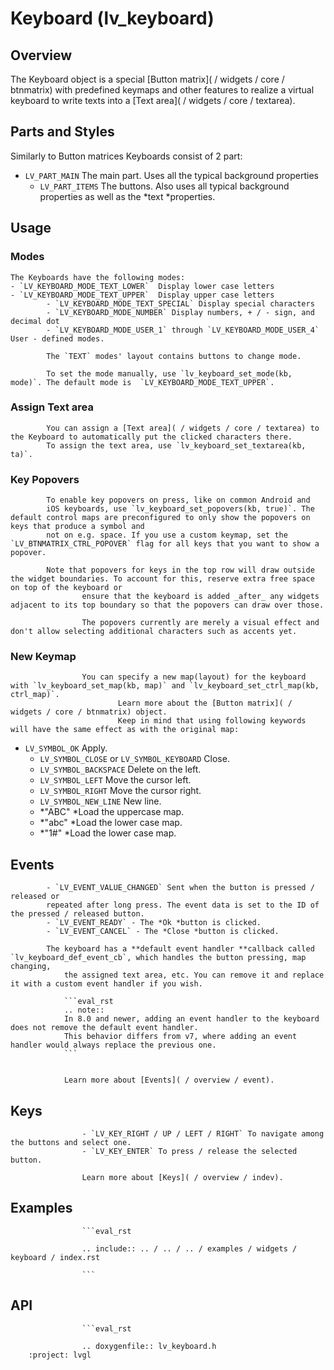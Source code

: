 

# Keyboard (lv_keyboard)

## Overview

The Keyboard object is a special [Button matrix]( / widgets / core / btnmatrix) with predefined keymaps and
other features to realize a virtual keyboard to write texts into a [Text area]( / widgets / core / textarea).

## Parts and Styles
Similarly to Button matrices Keyboards consist of 2 part:
- `LV_PART_MAIN` The main part. Uses all the typical background properties
	- `LV_PART_ITEMS` The buttons. Also uses all typical background properties as well as the *text *properties.

## Usage

### Modes
	The Keyboards have the following modes:
	- `LV_KEYBOARD_MODE_TEXT_LOWER`  Display lower case letters
	- `LV_KEYBOARD_MODE_TEXT_UPPER`  Display upper case letters
			- `LV_KEYBOARD_MODE_TEXT_SPECIAL` Display special characters
			- `LV_KEYBOARD_MODE_NUMBER` Display numbers, + / - sign, and decimal dot
			- `LV_KEYBOARD_MODE_USER_1` through `LV_KEYBOARD_MODE_USER_4` User - defined modes.

			The `TEXT` modes' layout contains buttons to change mode.

			To set the mode manually, use `lv_keyboard_set_mode(kb, mode)`. The default mode is  `LV_KEYBOARD_MODE_TEXT_UPPER`.

### Assign Text area
			You can assign a [Text area]( / widgets / core / textarea) to the Keyboard to automatically put the clicked characters there.
			To assign the text area, use `lv_keyboard_set_textarea(kb, ta)`.

### Key Popovers
			To enable key popovers on press, like on common Android and
			iOS keyboards, use `lv_keyboard_set_popovers(kb, true)`. The default control maps are preconfigured to only show the popovers on keys that produce a symbol and
			not on e.g. space. If you use a custom keymap, set the `LV_BTNMATRIX_CTRL_POPOVER` flag for all keys that you want to show a popover.

			Note that popovers for keys in the top row will draw outside the widget boundaries. To account for this, reserve extra free space on top of the keyboard or
					ensure that the keyboard is added _after_ any widgets adjacent to its top boundary so that the popovers can draw over those.

					The popovers currently are merely a visual effect and don't allow selecting additional characters such as accents yet.

### New Keymap
					You can specify a new map(layout) for the keyboard with `lv_keyboard_set_map(kb, map)` and `lv_keyboard_set_ctrl_map(kb, ctrl_map)`.
							Learn more about the [Button matrix]( / widgets / core / btnmatrix) object.
							Keep in mind that using following keywords will have the same effect as with the original map:
- `LV_SYMBOL_OK` Apply.
	- `LV_SYMBOL_CLOSE` or `LV_SYMBOL_KEYBOARD` Close.
	- `LV_SYMBOL_BACKSPACE` Delete on the left.
	- `LV_SYMBOL_LEFT` Move the cursor left.
	- `LV_SYMBOL_RIGHT` Move the cursor right.
	- `LV_SYMBOL_NEW_LINE` New line.
	- *"ABC" *Load the uppercase map.
	- *"abc" *Load the lower case map.
	- *"1#" *Load the lower case map.

## Events
			- `LV_EVENT_VALUE_CHANGED` Sent when the button is pressed / released or
			repeated after long press. The event data is set to the ID of the pressed / released button.
			- `LV_EVENT_READY` - The *Ok *button is clicked.
			- `LV_EVENT_CANCEL` - The *Close *button is clicked.

			The keyboard has a **default event handler **callback called `lv_keyboard_def_event_cb`, which handles the button pressing, map changing,
				the assigned text area, etc. You can remove it and replace it with a custom event handler if you wish.

				```eval_rst
				.. note::
				In 8.0 and newer, adding an event handler to the keyboard does not remove the default event handler.
				This behavior differs from v7, where adding an event handler would always replace the previous one.
				```


				Learn more about [Events]( / overview / event).

## Keys
					- `LV_KEY_RIGHT / UP / LEFT / RIGHT` To navigate among the buttons and select one.
					- `LV_KEY_ENTER` To press / release the selected button.

					Learn more about [Keys]( / overview / indev).


## Examples


					```eval_rst

					.. include:: .. / .. / .. / examples / widgets / keyboard / index.rst

					```

## API

					```eval_rst

					.. doxygenfile:: lv_keyboard.h
		:project: lvgl

```
